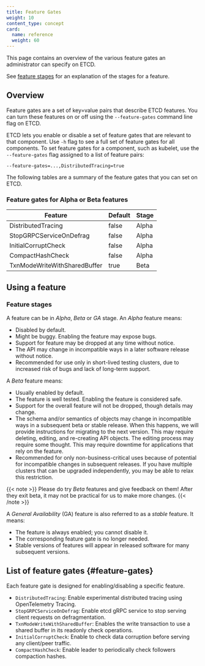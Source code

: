 ```yaml
---
title: Feature Gates
weight: 10
content_type: concept
card:
  name: reference
  weight: 60
---
```


<!-- overview -->
This page contains an overview of the various feature gates an administrator
can specify on ETCD.

See [feature stages](#feature-stages) for an explanation of the stages for a feature.


<!-- body -->
## Overview

Feature gates are a set of key=value pairs that describe ETCD features.
You can turn these features on or off using the `--feature-gates` command line flag
on ETCD.

ETCD lets you enable or disable a set of feature gates that
are relevant to that component.
Use `-h` flag to see a full set of feature gates for all components.
To set feature gates for a component, such as kubelet, use the `--feature-gates`
flag assigned to a list of feature pairs:

```shell
--feature-gates=...,DistributedTracing=true
```

The following tables are a summary of the feature gates that you can set on
ETCD.

### Feature gates for Alpha or Beta features

| Feature                          | Default | Stage |
|----------------------------------|---------|-------|
| DistributedTracing               | false   | Alpha |
| StopGRPCServiceOnDefrag          | false   | Alpha |
| InitialCorruptCheck              | false   | Alpha |
| CompactHashCheck                 | false   | Alpha |
| TxnModeWriteWithSharedBuffer     | true    | Beta  |

## Using a feature

### Feature stages

A feature can be in *Alpha*, *Beta* or *GA* stage.
An *Alpha* feature means:

* Disabled by default.
* Might be buggy. Enabling the feature may expose bugs.
* Support for feature may be dropped at any time without notice.
* The API may change in incompatible ways in a later software release without notice.
* Recommended for use only in short-lived testing clusters, due to increased
  risk of bugs and lack of long-term support.

A *Beta* feature means:

* Usually enabled by default.
* The feature is well tested. Enabling the feature is considered safe.
* Support for the overall feature will not be dropped, though details may change.
* The schema and/or semantics of objects may change in incompatible ways in a
  subsequent beta or stable release. When this happens, we will provide instructions
  for migrating to the next version. This may require deleting, editing, and
  re-creating API objects. The editing process may require some thought.
  This may require downtime for applications that rely on the feature.
* Recommended for only non-business-critical uses because of potential for
  incompatible changes in subsequent releases. If you have multiple clusters
  that can be upgraded independently, you may be able to relax this restriction.

{{< note >}}
Please do try *Beta* features and give feedback on them!
After they exit beta, it may not be practical for us to make more changes.
{{< /note >}}

A *General Availability* (GA) feature is also referred to as a *stable* feature. It means:

* The feature is always enabled; you cannot disable it.
* The corresponding feature gate is no longer needed.
* Stable versions of features will appear in released software for many subsequent versions.

## List of feature gates {#feature-gates}

Each feature gate is designed for enabling/disabling a specific feature.

* `DistributedTracing`: Enable experimental distributed tracing using OpenTelemetry Tracing.
* `StopGRPCServiceOnDefrag`: Enable etcd gRPC service to stop serving client requests on defragmentation.
* `TxnModeWriteWithSharedBuffer`: Enables the write transaction to use a shared buffer in its readonly check operations.
* `InitialCorruptCheck`: Enable to check data corruption before serving any client/peer traffic.
* `CompactHashCheck`: Enable leader to periodically check followers compaction hashes.
